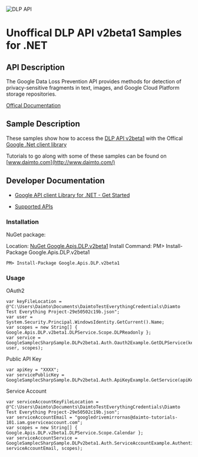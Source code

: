 ﻿![DLP API](http://www.google.com/images/icons/product/search-32.gif)

# Unoffical DLP API v2beta1 Samples for .NET  

## API Description

The Google Data Loss Prevention API provides methods for detection of privacy-sensitive fragments in text, images, and Google Cloud Platform storage repositories.

[Offical Documentation](https://cloud.google.com/dlp/docs/)

## Sample Description

These samples show how to access the [DLP API v2beta1](https://cloud.google.com/dlp/docs/) with the Offical [Google .Net client library](https://github.com/google/google-api-dotnet-client)

Tutorials to go along with some of these samples can be found on [www.daimto.com](http://www.daimto.com/)

## Developer Documentation

* [Google API client Library for .NET - Get Started](https://developers.google.com/api-client-library/dotnet/get_started)

* [Supported APIs](https://developers.google.com/api-client-library/dotnet/apis/)

### Installation

NuGet package:

Location: [NuGet Google.Apis.DLP.v2beta1](https://www.nuget.org/packages/Google.Apis.DLP.v2beta1)
Install Command: PM>  Install-Package Google.Apis.DLP.v2beta1

```
PM> Install-Package Google.Apis.DLP.v2beta1
```

### Usage

OAuth2
```
var keyFileLocation = @"C:\Users\Daimto\Documents\DaimtoTestEverythingCredentials\Diamto Test Everything Project-29e50502c19b.json";
var user = System.Security.Principal.WindowsIdentity.GetCurrent().Name;
var scopes = new String[] { Google.Apis.DLP.v2beta1.DLPService.Scope.DLPReadonly };
var service = GoogleSamplecSharpSample.DLPv2beta1.Auth.Oauth2Example.GetDLPService(keyFileLocation, user, scopes);
```

Public API Key

```
var apiKey = "XXXX";
var servicePublicKey = GoogleSamplecSharpSample.DLPv2beta1.Auth.ApiKeyExample.GetService(apiKey);
```

Service Account
```
var serviceAccountKeyFileLocation = @"C:\Users\Daimto\Documents\DaimtoTestEverythingCredentials\Diamto Test Everything Project-29e50502c19b.json";
var serviceAccountEmail = "googledrivemirrornas@daimto-tutorials-101.iam.gserviceaccount.com";
var scopes = new String[] { Google.Apis.DLP.v2beta1.DLPService.Scope.Calendar };            
var serviceAccountService = GoogleSamplecSharpSample.DLPv2beta1.Auth.ServiceAccountExample.AuthenticateServiceAccount(serviceAccountKeyFileLocation, serviceAccountEmail, scopes);
```
